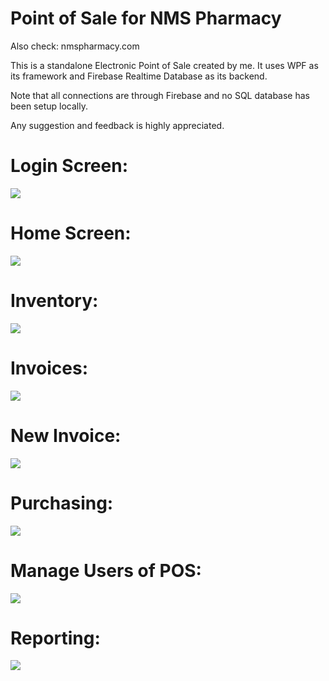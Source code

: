 # Point of Sale for NMS Pharmacy

Also check: nmspharmacy.com

This is a standalone Electronic Point of Sale created by me. It uses WPF as its framework and Firebase Realtime Database as its backend. 

Note that all connections are through Firebase and no SQL database has been setup locally.

Any suggestion and feedback is highly appreciated.


# Login Screen:

![](images/1.PNG)

# Home Screen:

![](images/home.PNG)

# Inventory:

![](images/inventory.PNG)

# Invoices:

![](images/invoices.PNG)

# New Invoice:

![](images/newInvoice.PNG)

# Purchasing:

![](images/newPurchase.PNG)

# Manage Users of POS:

![](images/manageUsers.PNG)

# Reporting:

![](images/reports.PNG)

